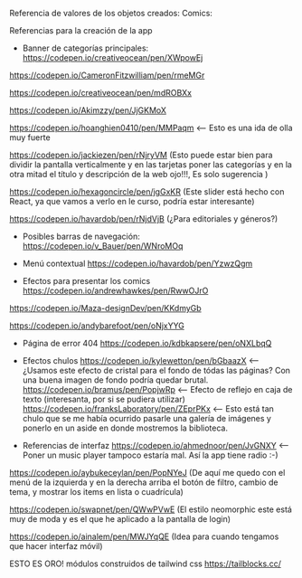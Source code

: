 Referencia de valores de los objetos creados:
Comics:



Referencias para la creación de la app
- Banner de categorías principales:
https://codepen.io/creativeocean/pen/XWpowEj

https://codepen.io/CameronFitzwilliam/pen/rmeMGr

https://codepen.io/creativeocean/pen/mdROBXx 

https://codepen.io/Akimzzy/pen/JjGKMoX

https://codepen.io/hoanghien0410/pen/MMPaqm <-- Esto es una ida de olla muy fuerte

https://codepen.io/jackiezen/pen/rNjryVM (Esto puede estar bien para dividir la pantalla verticalmente y en las tarjetas poner las categorías y en la otra mitad el título y descripción de la web ojo!!!, Es solo sugerencia )

https://codepen.io/hexagoncircle/pen/jgGxKR (Este slider está hecho con React, ya que vamos a verlo en le curso, podría estar interesante)

https://codepen.io/havardob/pen/rNjdVjB (¿Para editoriales y géneros?)

- Posibles barras de navegación:
https://codepen.io/v_Bauer/pen/WNroMOq

- Menú contextual
https://codepen.io/havardob/pen/YzwzQgm

- Efectos para presentar los comics
https://codepen.io/andrewhawkes/pen/RwwOJrO

https://codepen.io/Maza-designDev/pen/KKdmyGb

https://codepen.io/andybarefoot/pen/oNjxYYG

- Página de error 404
https://codepen.io/kdbkapsere/pen/oNXLbqQ

- Efectos chulos
https://codepen.io/kylewetton/pen/bGbaazX <-- ¿Usamos este efecto de cristal para el fondo de tódas las páginas? Con una buena imagen de fondo podría quedar brutal.
https://codepen.io/bramus/pen/PopjwRp <-- Efecto de reflejo en caja de texto (interesanta, por si se pudiera utilizar)
https://codepen.io/franksLaboratory/pen/ZEprPKx <-- Esto está tan chulo que se me había ocurrido pasarle una galería de imágenes y ponerlo en un aside en donde mostremos la biblioteca.

- Referencias de interfaz
https://codepen.io/ahmednoor/pen/JvGNXY <-- Poner un music player tampoco estaría mal. Así la app tiene radio :-)

https://codepen.io/aybukeceylan/pen/PopNYeJ (De aquí me quedo con el menú de la izquierda y en la derecha arriba el botón de filtro, cambio de tema, y mostrar los items en lista o cuadrícula)

https://codepen.io/swapnet/pen/QWwPVwE (El estilo neomorphic este está muy de moda y es el que he aplicado a la pantalla de login)

https://codepen.io/ainalem/pen/MWJYqQE (Idea para cuando tengamos que hacer interfaz móvil)

ESTO ES ORO!
módulos construidos de tailwind css
https://tailblocks.cc/


